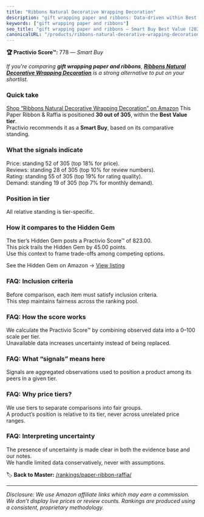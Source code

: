 ```yaml
---
title: "Ribbons Natural Decorative Wrapping Decoration"
description: "gift wrapping paper and ribbons: Data-driven within Best Value ranking using the Practivio Score™. Positioned by quality, value, demand, findability, momentum."
keywords: ["gift wrapping paper and ribbons"]
seo_title: "gift wrapping paper and ribbons — Smart Buy Best Value (2025)"
canonicalURL: "/products/ribbons-natural-decorative-wrapping-decoration-B08QDJ6HHF/"
---
```


**🏆 Practivio Score™:** 778 — _Smart Buy_


*If you're comparing **gift wrapping paper and ribbons**, **[Ribbons Natural Decorative Wrapping Decoration](https://www.amazon.com/dp/B08QDJ6HHF?tag=practivio-20)** is a strong alternative to put on your shortlist.*
### Quick take
[Shop “Ribbons Natural Decorative Wrapping Decoration” on Amazon](https://www.amazon.com/dp/B08QDJ6HHF?tag=practivio-20)
This Paper Ribbon & Raffia is positioned **30 out of 305**, within the **Best Value tier**.  
Practivio recommends it as a **Smart Buy**, based on its comparative standing.

### What the signals indicate
Price: standing 52 of 305 (top 18% for price).  
Reviews: standing 28 of 305 (top 10% for review numbers).  
Rating: standing 55 of 305 (top 19% for rating quality).  
Demand: standing 19 of 305 (top 7% for monthly demand).

### Position in tier
All relative standing is tier-specific.

### How it compares to the Hidden Gem
The tier’s Hidden Gem posts a Practivio Score™ of 823.00.  
This pick trails the Hidden Gem by 45.00 points.  
Use this context to frame trade-offs among competing options.  

See the Hidden Gem on Amazon → [View listing](https://www.amazon.com/dp/B072XBTGHN?tag=practivio-20)

### FAQ: Inclusion criteria
Before comparison, each item must satisfy inclusion criteria.  
This step maintains fairness across the ranking pool.

### FAQ: How the score works
We calculate the Practivio Score™ by combining observed data into a 0–100 scale per tier.  
Unavailable data increases uncertainty instead of being replaced.

### FAQ: What “signals” means here
Signals are aggregated observations used to position a product among its peers in a given tier.

### FAQ: Why price tiers?
We use tiers to separate comparisons into fair groups.  
A product’s position is relative to its tier, never across unrelated price ranges.

### FAQ: Interpreting uncertainty
The presence of uncertainty is made clear in both the evidence base and our notes.  
We handle limited data conservatively, never with assumptions.


🏷️ **Back to Master:** [/rankings/paper-ribbon-raffia/](/rankings/paper-ribbon-raffia/)

---
_Disclosure: We use Amazon affiliate links which may earn a commission. We don’t display live prices or review counts. Rankings are produced using a consistent, proprietary methodology._
